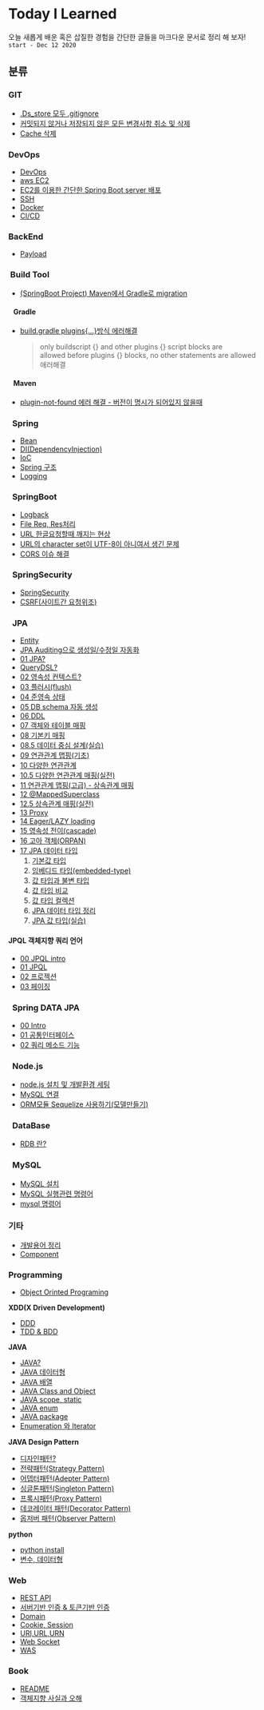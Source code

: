 # Today I Learned
오늘 새롭게 배운 혹은 삽질한 경험을 간단한 글들을 마크다운 문서로 정리 해 보자! `start - Dec 12 2020`  
## 분류
### GIT
- [.Ds_store 모두 .gitignore](/Git/ds-store-ignore.md)
- [커밋되지 않거나 저장되지 않은 모든 변경사항 취소 및 삭제](/Git/rm-unstaged.md)
- [Cache 삭제](/Git/cache-remove.md)

### DevOps
- [DevOps](/DevOps/DevOps.md)
- [aws EC2](/DevOps/awsEC2.md)
- [EC2를 이용한 간단한 Spring Boot server 배포](/DevOps/simple-spring-boot-aws.md)
- [SSH](/DevOps/ssh.md)
- [Docker](/DevOps/Docker.md)
- [CI/CD](/DevOps/CI-CD.md)

### BackEnd
- [Payload](/BE/payload.md)

### &nbsp;Build Tool
- [(SpringBoot Project) Maven에서 Gradle로 migration](/BE/BuildTool/gradle/maven-to-gradle-migration.md)
#### &nbsp;&nbsp; Gradle
- [build.gradle plugins{...}방식 에러해결](/BE/BuildTool/gradle/build-gradle-plugins-allowed%20befor-plugins-block.md)
  > only buildscript {} and other plugins {} script blocks are  
  > allowed before plugins {} blocks, no other statements are allowed   
  > 애러해결

#### &nbsp;&nbsp; Maven
- [plugin-not-found 에러 해결 - 버전이 명시가 되어있지 않을때](/BE/BuildTool/maven/plugin-not-found.md)
### &nbsp; Spring 
- [Bean](/BE/Spring/Bean.md)
- [DI(DependencyInjection)](/BE/Spring/DI(Dependency-Injection).md)
- [IoC](/BE/Spring/IOC(Inversion-Of-Control).md)
- [Spring 구조](/BE/Spring/DTO,DAO,Entity-class.md)
- [Logging](/BE/Spring/Logging.md)
### &nbsp; SpringBoot  
- [Logback](BE/Spring/SpringBoot/logback.md)
- [File Req, Res처리](/BE/Spring/SpringBoot/SpringBootFile-req-res-prosessing.md)
- [URL 한글요청할때 깨지는 현상](/BE/Spring/SpringBoot/KoreanGarbled.md)
- [URL의 character set이 UTF-8이 아니여서 생긴 문제](/BE/Spring/URL-utf-8-problem.md)
- [CORS 이슈 해결](BE/Spring/SpringBoot/cors.md)
### &nbsp; SpringSecurity
- [SpringSecurity](/BE/Spring/SpringSecurity/spring-security.md)
- [CSRF(사이트간 요청위조)](/BE/Spring/SpringSecurity/CSRF.md)
### &nbsp; JPA
- [Entity](/BE/Spring/JPA/Entity.md)
- [JPA Auditing으로 생성일/수정일 자동화](/BE/Spring/JPA/Auditing.md)
- [01 JPA?](/BE/Spring/JPA/01-JPA.md)
- [QueryDSL?](/BE/Spring/JPA/QueryDSL.md)
- [02 영속성 컨텍스트?](/BE/Spring/JPA/02-PersistenceContext.md)
- [03 플러시(flush)](/BE/Spring/JPA/03-flush.md)
- [04 준영속 상태](/BE/Spring/JPA/04-detached.md)
- [05 DB schema 자동 생성](/BE/Spring/JPA/05-DB-schema-auto-create.md)
- [06 DDL](/BE/Spring/JPA/06-DDL.md)
- [07 객체와 테이블 매핑](/BE/Spring/JPA/06-object-table-mapping.md)
- [08 기본키 매핑](/BE/Spring/JPA/07-pk-mapping.md)
- [08.5 데이터 중심 설계(실습)](/BE/Spring/JPA/08.5-db-driven-design.md)
- [09 연관관계 맵핑(기초)](/BE/Spring/JPA/09-relationship-mapping-foundation.md)
- [10 다양한 연관관계](/BE/Spring/JPA/10-various-relationship.md)
- [10.5 다양한 연관관계 매핑(실전)](BE/Spring/JPA/10.5-various-relationship-mapping.md)
- [11 연관관계 맵핑(고급) - 상속관계 매핑](BE/Spring/JPA/11-relationship-mapping-advanced.md)
- [12 @MappedSuperclass](BE/Spring/JPA/12-mapped-superclass.md)
- [12.5 상속관계 매핑(실전)](BE/Spring/JPA/12.5-inherit-relationship-mapping.md)
- [13 Proxy](BE/Spring/JPA/13-proxy.md)
- [14 Eager/LAZY loading](BE/Spring/JPA/14-eager-loading-and-lazy-loading.md)
- [15 영속성 전이(cascade)](BE/SPring/JPA/../../Spring/JPA/15-cascade.md)
- [16 고아 객체(ORPAN)](BE/Spring/JPA/16-orpan.md)
- [17 JPA 데이터 타입](BE/Spring/JPA/17-value-type.md)
  1. [기본값 타입](BE/Spring/JPA/17.1-default-type.md)
  2. [임베디드 타입(embedded-type)](BE/Spring/JPA/17.2-embedded-type.md)
  3. [값 타입과 불변 타입](BE/Spring/JPA/17.3-value-and-immutable.md)
  4. [값 타입 비교](BE/Spring/JPA/17.4-value-type-compare.md)
  5. [값 타입 컬렉션](BE/Spring/JPA/17.5-value-type-collection.md)
  6. [JPA 데이터 타입 정리](BE/Spring/JPA/17.6-organize.md)
  7. [JPA 값 타입(실습)](BE/Spring/JPA/17.7-value-type-mapping.md)
#### JPQL 객체지향 쿼리 언어
- [00 JPQL intro](BE/Spring/JPA/JPQL/00-intro.md)
- [01 JPQL](BE/Spring/JPA/JPQL/01-JPQL.md)
- [02 프로젝션](BE/Spring/JPA/JPQL/02-projection.md)
- [03 페이징](BE/Spring/JPA/JPQL/03-paging.md)

### &nbsp; Spring DATA JPA
- [00 Intro](BE/Spring/JPA/DataJPA/00-intro.md)
- [01 공통인터페이스](BE/Spring/JPA/DataJPA/01-comman-repository.md)
- [02 쿼리 메소드 기능](BE/Spring/JPA/DataJPA/02-query-method.md)

### &nbsp; Node.js
- [node.js 설치 및 개발환경 세팅](/BE/NodeJS/how-to-install-nodeJs.md)
- [MySQL 연결](/BE/NodeJS/Connect-MySql.md)
- [ORM모듈 Sequelize 사용하기(모델만들기)](/BE/NodeJS/sequelize.md)
### &nbsp; DataBase
- [RDB 란?](/DataBase/relational-database.md)
### &nbsp; MySQL
- [MySQL 설치](/DataBase/MySQL/how-to-install-mysql.md)
- [MySQL 실행관련 명령어](/DataBase/MySQL/mysql-run-command.md)
- [mysql 명령어](/DataBase/MySQL/mysql-command.md)

### 기타
- [개발용어 정리](/ETC/dev-terminology.md)
- [Component](/ETC/component.md)
### Programming
- [Object Orinted Programing](/Programming/OOP.md)  

**XDD(X Driven Development)**
- [DDD](/Programming/DDD.md)
- [TDD & BDD](/Programming/TDD-BDD.md)

**JAVA**
- [JAVA?](/Programming/JAVA/01-java.md)
- [JAVA 데이터형](/Programming/JAVA/02-java-Data-type.md)
- [JAVA 배열](/Programming/JAVA/03-array.md)
- [JAVA Class and Object](/Programming/JAVA/04-class-and-object.md)
- [JAVA scope, static](/Programming/JAVA/05-scope-static.md)
- [JAVA enum](/Programming/JAVA/06-enum.md)
- [JAVA package](/Programming/JAVA/07-package.md)
- [Enumeration 와 Iterator](/Programming/Java/enumeration-iterator.md)
 
**JAVA Design Pattern**
- [디자인패턴?](/Programming/JAVA/Design-pattern/Design-Pattern.md)
- [전략패턴(Strategy Pattern)](/Programming/JAVA/Design-pattern/Strategy-Pattern.md)
- [어뎁터패턴(Adepter Pattern)](Programming/JAVA/Design-pattern/Adepter-Pattern.md)
- [싱글톤패턴(Singleton Pattern)](Programming/JAVA/Design-pattern/Singleton-Pattern.md)
- [프록시패턴(Proxy Pattern)](Programming/JAVA/Design-pattern/Proxy-Pattern.md)
- [데코레이터 패턴(Decorator Pattern)](Programming/JAVA/Design-pattern/Decorator-Pattern.md)
- [옵저버 패턴(Observer Pattern)](programming/java/../../Programming/Java/Design-pattern/Observer-Pattern.md)

**python**
- [python install](/Programming/Python/how-to-install-python.md)
- [변수, 데이터형](/Programming/Python/ariables-and-data-type.md)

### Web
- [REST API](/web/RESTAPI.md)
- [서버기반 인증 & 토큰기반 인증](/web/tokenAuth-serverAuth.md)
- [Domain](/web/domain.md)
- [Cookie, Session](/web/cookie-and-session.md)
- [URI,URL,URN](/web/URI-URL-URN.md)
- [Web Socket](/web/web-socket.md)
- [WAS](/web/was.md)

### Book
- [README](/Book/README.md)
- [객체지향 사실과 오해](/Book/object-orientation-facts-and-misconceptions/README.md)